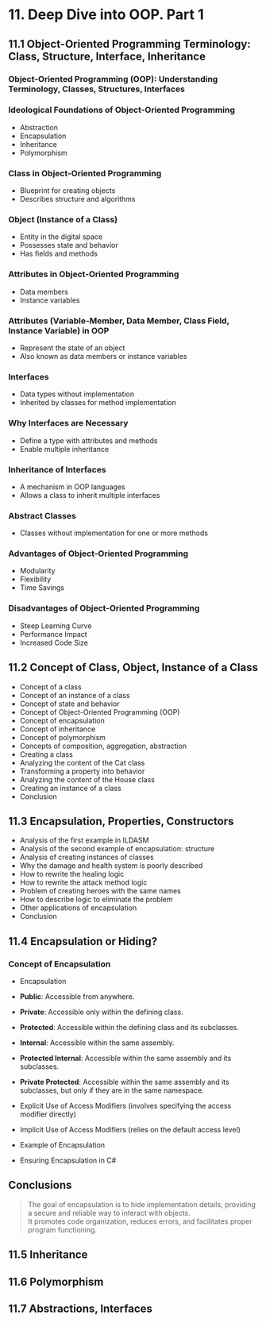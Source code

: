 # 11. Deep Dive into OOP. Part 1

## 11.1 Object-Oriented Programming Terminology: Class, Structure, Interface, Inheritance

### Object-Oriented Programming (OOP): Understanding Terminology, Classes, Structures, Interfaces

### Ideological Foundations of Object-Oriented Programming
- Abstraction
- Encapsulation
- Inheritance
- Polymorphism

### Class in Object-Oriented Programming
- Blueprint for creating objects
- Describes structure and algorithms

### Object (Instance of a Class)
- Entity in the digital space
- Possesses state and behavior
- Has fields and methods
  
### Attributes in Object-Oriented Programming
- Data members
- Instance variables

### Attributes (Variable-Member, Data Member, Class Field, Instance Variable) in OOP
- Represent the state of an object
- Also known as data members or instance variables

### Interfaces
- Data types without implementation
- Inherited by classes for method implementation

### Why Interfaces are Necessary
- Define a type with attributes and methods
- Enable multiple inheritance

### Inheritance of Interfaces
- A mechanism in OOP languages
- Allows a class to inherit multiple interfaces

### Abstract Classes
- Classes without implementation for one or more methods

### Advantages of Object-Oriented Programming
- Modularity
- Flexibility
- Time Savings

### Disadvantages of Object-Oriented Programming
- Steep Learning Curve
- Performance Impact
- Increased Code Size


## 11.2 Concept of Class, Object, Instance of a Class
- Concept of a class
- Concept of an instance of a class
- Concept of state and behavior
- Concept of Object-Oriented Programming (OOP)
- Concept of encapsulation
- Concept of inheritance
- Concept of polymorphism
- Concepts of composition, aggregation, abstraction
- Creating a class
- Analyzing the content of the Cat class
- Transforming a property into behavior
- Analyzing the content of the House class
- Creating an instance of a class
- Conclusion


## 11.3 Encapsulation, Properties, Constructors
- Analysis of the first example in ILDASM
- Analysis of the second example of encapsulation: structure
- Analysis of creating instances of classes
- Why the damage and health system is poorly described
- How to rewrite the healing logic
- How to rewrite the attack method logic
- Problem of creating heroes with the same names
- How to describe logic to eliminate the problem
- Other applications of encapsulation
- Conclusion


## 11.4 Encapsulation or Hiding?
### Concept of Encapsulation
- Encapsulation

- **Public**: Accessible from anywhere.
- **Private**: Accessible only within the defining class.
- **Protected**: Accessible within the defining class and its subclasses.
- **Internal**: Accessible within the same assembly.
- **Protected Internal**: Accessible within the same assembly and its subclasses.
- **Private Protected**: Accessible within the same assembly and its subclasses, but only if they are in the same namespace.

- Explicit Use of Access Modifiers (involves specifying the access modifier directly)
- Implicit Use of Access Modifiers (relies on the default access level)

- Example of Encapsulation
- Ensuring Encapsulation in C#

## Conclusions
> The goal of encapsulation is to hide implementation details, providing a secure and reliable way to interact with objects.  
> It promotes code organization, reduces errors, and facilitates proper program functioning.


## 11.5 Inheritance


## 11.6 Polymorphism


## 11.7 Abstractions, Interfaces
